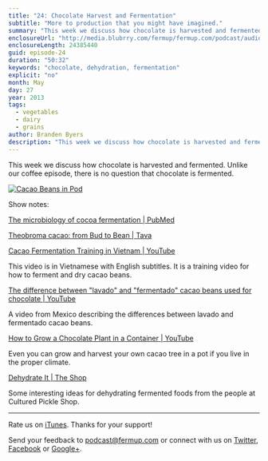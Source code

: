 ```yaml
---
title: "24: Chocolate Harvest and Fermentation"
subtitle: "More to production that you might have imagined."
summary: "This week we discuss how chocolate is harvested and fermented. Unlike our coffee episode, there is no question that chocolate is fermented."
enclosureUrl: "http://media.blubrry.com/fermup/fermup.com/podcast/audio/fermup-24.mp3"
enclosureLength: 24385440
guid: episode-24
duration: "50:32"
keywords: "chocolate, dehydration, fermentation"
explicit: "no"
month: May
day: 27
year: 2013
tags:
  - vegetables
  - dairy
  - grains
author: Branden Byers
description: "This week we discuss how chocolate is harvested and fermented. Unlike our coffee episode, there is no question that chocolate is fermented."
---
```

This week we discuss how chocolate is harvested and fermented. Unlike our coffee episode, there is no question that chocolate is fermented.

<a href="https://commons.wikimedia.org/wiki/File:Coco_%E0%B4%95%E0%B5%8A%E0%B4%95%E0%B5%8D%E0%B4%95%E0%B5%8B_%E0%B4%89%E0%B5%BE%E0%B4%AD%E0%B4%BE%E0%B4%97%E0%B4%82.JPG" target="_blank" alt="Cacao Beans in Pod" title="Cacao Beans in Pod | Wikipedia"><img src="/images/cacao-beans-in-pod.jpg" alt="Cacao Beans in Pod"></a>

Show notes:

[The microbiology of cocoa fermentation | PubMed](http://www.ncbi.nlm.nih.gov/pubmed/15462126)

[Theobroma cacao: from Bud to Bean | Tava](http://www.tava.com.au/article_processing.html)

[Cacao Fermentation Training in Vietnam | YouTube](http://www.youtube.com/watch?v=H8_J05eak_U)

This video is in Vietnamese with English subtitles. It is a training video for how to ferment and dry cacao beans.

[The difference between "lavado" and "fermentado" cacao beans used for chocolate | YouTube](http://www.youtube.com/watch?v=u1ODn_VCj2o)

A video from Mexico describing the differences between lavado and fermentado cacao beans.

[How to Grow a Chocolate Plant in a Container | YouTube](http://www.youtube.com/watch?v=fiGXgcoldIA)

Even you can grow and harvest your own cacao tree in a pot if you live in the proper climate.

[Dehydrate It | The Shop](https://culturedpickleshop.wordpress.com/2013/05/21/dehydrate-it/)

Some interesting ideas for dehydrating fermented foods from the people at Cultured Pickle Shop.

---

Rate us on [iTunes](http://itunes.apple.com/podcast/fermup-fermented-food-podcast/id593958494). Thanks for your support!

Send your feedback to <a href="mailto:podcast@fermup.com">podcast@fermup.com</a> or connect with us on [Twitter](https://twitter.com/fermup), [Facebook](http://www.facebook.com/fermup) or [Google+](https://plus.google.com/105180856926180817750).